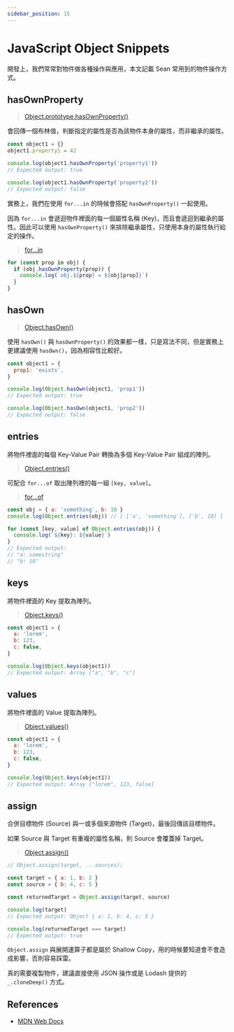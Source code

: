 ```yaml
---
sidebar_position: 15
---
```


# JavaScript Object Snippets

開發上，我們常常對物件做各種操作與應用，本文記載 Sean 常用到的物件操作方式。

## hasOwnProperty

> [Object.prototype.hasOwnProperty()](https://developer.mozilla.org/en-US/docs/Web/JavaScript/Reference/Global_Objects/Object/hasOwnProperty)

會回傳一個布林值，判斷指定的屬性是否為該物件本身的屬性，而非繼承的屬性。

```javascript
const object1 = {}
object1.property1 = 42

console.log(object1.hasOwnProperty('property1'))
// Expected output: true

console.log(object1.hasOwnProperty('property2'))
// Expected output: false
```

實務上，我們在使用 `for...in` 的時候會搭配 `hasOwnProperty()` 一起使用。

因為 `for...in` 會遞迴物件裡面的每一個屬性名稱 (Key)，而且會遞迴到繼承的屬性。因此可以使用 `hasOwnProperty()` 來排除繼承屬性，只使用本身的屬性執行給定的操作。

> [for...in](https://developer.mozilla.org/en-US/docs/Web/JavaScript/Reference/Statements/for...in)

```javascript
for (const prop in obj) {
  if (obj.hasOwnProperty(prop)) {
    console.log(`obj.${prop} = ${obj[prop]}`)
  }
}
```

## hasOwn

> [Object.hasOwn()](https://developer.mozilla.org/en-US/docs/Web/JavaScript/Reference/Global_Objects/Object/hasOwn)

使用 `hasOwn()` 與 `hasOwnProperty()` 的效果都一樣，只是寫法不同，但是實務上更建議使用 `hasOwn()`，因為相容性比較好。

```javascript
const object1 = {
  prop1: 'exists',
}

console.log(Object.hasOwn(object1, 'prop1'))
// Expected output: true

console.log(Object.hasOwn(object1, 'prop2'))
// Expected output: false
```

## entries

將物件裡面的每個 Key-Value Pair 轉換為多個 Key-Value Pair 組成的陣列。

> [Object.entries()](https://developer.mozilla.org/en-US/docs/Web/JavaScript/Reference/Global_Objects/Object/entries)

可配合 `for...of` 取出陣列裡的每一組 `[key, value]`。

> [for...of](https://developer.mozilla.org/en-US/docs/Web/JavaScript/Reference/Statements/for...of)

```javascript
const obj = { a: 'something', b: 10 }
console.log(Object.entries(obj)) // [ ['a', 'something'], ['b', 10] ]

for (const [key, value] of Object.entries(obj)) {
  console.log(`${key}: ${value}`)
}
// Expected output:
// "a: somestring"
// "b: 10"
```

## keys

將物件裡面的 Key 提取為陣列。

> [Object.keys()](https://developer.mozilla.org/en-US/docs/Web/JavaScript/Reference/Global_Objects/Object/keys)

```javascript
const object1 = {
  a: 'lorem',
  b: 123,
  c: false,
}

console.log(Object.keys(object1))
// Expected output: Array ["a", "b", "c"]
```

## values

將物件裡面的 Value 提取為陣列。

> [Object.values()](https://developer.mozilla.org/en-US/docs/Web/JavaScript/Reference/Global_Objects/Object/values)

```javascript
const object1 = {
  a: 'lorem',
  b: 123,
  c: false,
}

console.log(Object.keys(object1))
// Expected output: Array ["lorem", 123, false]
```

## assign

合併目標物件 (Source) 與一或多個來源物件 (Target)，最後回傳該目標物件。

如果 Source 與 Target 有重複的屬性名稱，則 Source 會覆蓋掉 Target。

> [Object.assign()](https://developer.mozilla.org/en-US/docs/Web/JavaScript/Reference/Global_Objects/Object/assign)

```javascript
// Object.assign(target, ...sources);

const target = { a: 1, b: 2 }
const source = { b: 4, c: 5 }

const returnedTarget = Object.assign(target, source)

console.log(target)
// Expected output: Object { a: 1, b: 4, c: 5 }

console.log(returnedTarget === target)
// Expected output: true
```

`Object.assign` 與展開運算子都是屬於 Shallow Copy，用的時候要知道會不會造成影響，否則容易踩雷。

真的需要複製物件，建議直接使用 JSON 操作或是 Lodash 提供的 `_.cloneDeep()` 方式。

## References

- [MDN Web Docs](https://developer.mozilla.org/zh-TW/)
